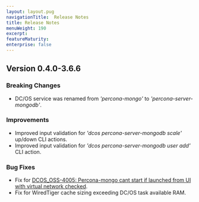 ```yaml
---
layout: layout.pug
navigationTitle:  Release Notes
title: Release Notes
menuWeight: 190
excerpt:
featureMaturity:
enterprise: false
---
```


## Version 0.4.0-3.6.6

### Breaking Changes
- DC/OS service was renamed from *'percona-mongo'* to *'percona-server-mongodb'*.

### Improvements
- Improved input validation for *'dcos percona-server-mongodb scale'* up/down CLI actions.
- Improved input validation for *'dcos percona-server-mongodb user add'* CLI action.

### Bug Fixes
- Fix for [DCOS_OSS-4005: Percona-mongo cant start if launched from UI with virtual network checked](https://jira.mesosphere.com/browse/DCOS_OSS-4005).
- Fix for WiredTiger cache sizing exceeding DC/OS task available RAM.

